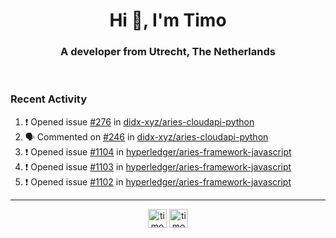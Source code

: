 <h1 align="center">Hi 👋, I'm Timo</h1>
<h3 align="center">A developer from Utrecht, The Netherlands</h3>
<br/>
<!-- https://github.com/rahuldkjain/github-profile-readme-generator --!>

<!--  <p align="left"><img src="https://github-readme-stats.vercel.app/api?username=timoglastra&show_icons=true&count_private=true&" alt="timoglastra" /></p> --!>

<!--
Github language stats
<p align="left"><img src="https://github-readme-stats.vercel.app/api/top-langs/?username=timoglastra&layout=compact" alt="timoglastra" /><p>
-->

<!-- Codestats language stats -->
<!-- <p align="left"><img src="https://codestats-readme.vercel.app/api/top-langs/?username=timoglastra&layout=compact&language_count=12" alt="timoglastra" /><p>    --!>
  
<h3>Recent Activity</h3>

<!--START_SECTION:activity-->
1. ❗️ Opened issue [#276](https://github.com/didx-xyz/aries-cloudapi-python/issues/276) in [didx-xyz/aries-cloudapi-python](https://github.com/didx-xyz/aries-cloudapi-python)
2. 🗣 Commented on [#246](https://github.com/didx-xyz/aries-cloudapi-python/issues/246) in [didx-xyz/aries-cloudapi-python](https://github.com/didx-xyz/aries-cloudapi-python)
3. ❗️ Opened issue [#1104](https://github.com/hyperledger/aries-framework-javascript/issues/1104) in [hyperledger/aries-framework-javascript](https://github.com/hyperledger/aries-framework-javascript)
4. ❗️ Opened issue [#1103](https://github.com/hyperledger/aries-framework-javascript/issues/1103) in [hyperledger/aries-framework-javascript](https://github.com/hyperledger/aries-framework-javascript)
5. ❗️ Opened issue [#1102](https://github.com/hyperledger/aries-framework-javascript/issues/1102) in [hyperledger/aries-framework-javascript](https://github.com/hyperledger/aries-framework-javascript)
<!--END_SECTION:activity-->

---

<p align="center">
<a href="https://twitter.com/timoglastra" target="blank"><img align="center" src="https://cdn.jsdelivr.net/npm/simple-icons@3.0.1/icons/twitter.svg" alt="timoglastra" height="30" width="30" /></a>
<a href="https://linkedin.com/in/timoglastra" target="blank"><img align="center" src="https://cdn.jsdelivr.net/npm/simple-icons@3.0.1/icons/linkedin.svg" alt="timoglastra" height="30" width="30" /></a>
</p>



